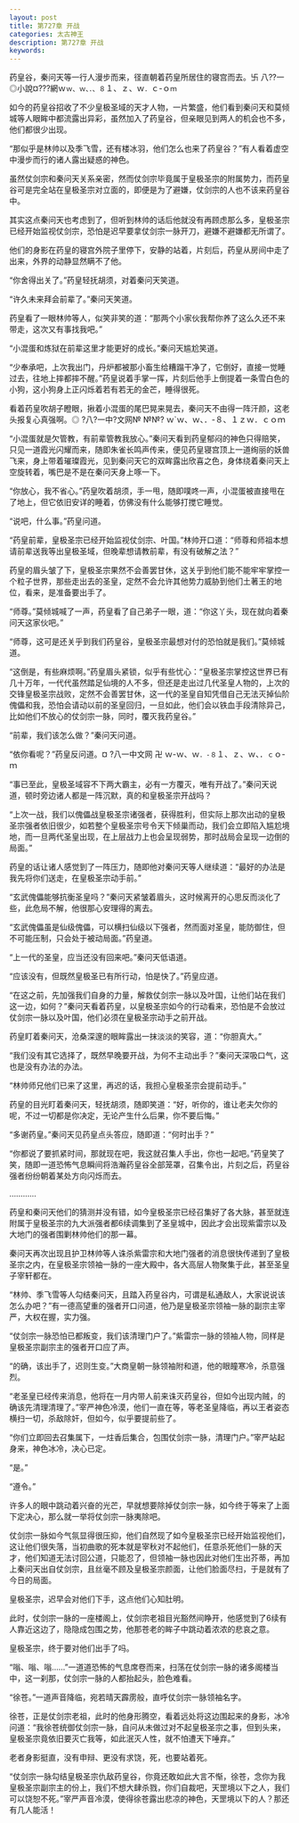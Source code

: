 ```yaml
---
layout: post
title: 第727章 开战
categories: 太古神王
description: 第727章 开战
keywords:
---
```


药皇谷，秦问天等一行人漫步而来，径直朝着药皇所居住的寝宫而去。卐  八??一◎小說¤???網ｗ`ｗ、ｗ、．、８`１、ｚ、ｗ`．`ｃ-ｏ`ｍ`

如今的药皇谷招收了不少皇极圣域的天才人物，一片繁盛，他们看到秦问天和莫倾城等人眼眸中都流露出异彩，虽然加入了药皇谷，但亲眼见到两人的机会也不多，他们都很少出现。

“那似乎是林帅以及季飞雪，还有楼冰羽，他们怎么也来了药皇谷？”有人看着虚空中漫步而行的诸人露出疑惑的神色。

虽然仗剑宗和秦问天关系亲密，然而仗剑宗毕竟属于皇极圣宗的附属势力，而药皇谷可是完全站在皇极圣宗对立面的，即便是为了避嫌，仗剑宗的人也不该来药皇谷中。

其实这点秦问天也考虑到了，但听到林帅的话后他就没有再顾虑那么多，皇极圣宗已经开始监视仗剑宗，恐怕是迟早要拿仗剑宗一脉开刀，避嫌不避嫌都无所谓了。

他们的身影在药皇的寝宫外院子里停下，安静的站着，片刻后，药皇从房间中走了出来，外界的动静显然瞒不了他。

“你舍得出关了。”药皇轻抚胡须，对着秦问天笑道。

“许久未来拜会前辈了。”秦问天笑道。

药皇看了一眼林帅等人，似笑非笑的道：“那两个小家伙我帮你养了这么久还不来带走，这次又有事找我吧。”

“小混蛋和炼狱在前辈这里才能更好的成长。”秦问天尴尬笑道。

“少奉承吧，上次我出门，丹炉都被那小畜生给糟蹋干净了，它倒好，直接一觉睡过去，往地上摔都摔不醒。”药皇说着手掌一挥，片刻后他手上倒提着一条雪白色的小狗，这小狗身上正闪烁着若有若无的金芒，睡得很死。

看着药皇吹胡子瞪眼，揪着小混蛋的尾巴晃来晃去，秦问天不由得一阵汗颜，这老头报复心真强啊。◎  ?八?一中?文网№ №№? ｗ`ｗ、ｗ、．-８、１ｚｗ．ｃｏｍ

“小混蛋就是欠管教，有前辈管教我放心。”秦问天看到药皇郁闷的神色只得赔笑，只见一道霞光闪耀而来，随即朱雀长鸣声传来，便见药皇寝宫顶上一道绚丽的妖兽飞来，身上带着璀璨霞光，见到秦问天它的双眸露出欣喜之色，身体绕着秦问天上空旋转着，嘴巴是不是在秦问天身上啄一下。

“你放心，我不省心。”药皇吹着胡须，手一甩，随即噗咚一声，小混蛋被直接甩在了地上，但它依旧安详的睡着，仿佛没有什么能够打搅它睡觉。

“说吧，什么事。”药皇问道。

“药皇前辈，皇极圣宗已经开始监视仗剑宗、叶国。”林帅开口道：“师尊和师祖本想请前辈送我等出皇极圣域，但晚辈想请教前辈，有没有破解之法？”

药皇的眉头皱了下，皇极圣宗果然不会善罢甘休，这关乎到他们能不能牢牢掌控一个粒子世界，那些走出去的圣皇，定然不会允许其他势力威胁到他们土著王的地位，看来，是准备要出手了。

“师尊。”莫倾城喊了一声，药皇看了自己弟子一眼，道：“你这丫头，现在就向着秦问天这家伙吧。”

“师尊，这可是还关乎到我们药皇谷，皇极圣宗最想对付的恐怕就是我们。”莫倾城道。

“这倒是，有些麻烦啊。”药皇眉头紧锁，似乎有些忧心：“皇极圣宗掌控这世界已有几十万年，一代代虽然踏足仙境的人不多，但还是走出过几代圣皇人物的，上次的交锋皇极圣宗战败，定然不会善罢甘休，这一代的圣皇自知凭借自己无法灭掉仙阶傀儡和我，恐怕会请动以前的圣皇回归，一旦如此，他们会以铁血手段清除异己，比如他们不放心的仗剑宗一脉，同时，覆灭我药皇谷。”

“前辈，我们该怎么做？”秦问天问道。

“依你看呢？”药皇反问道。¤ ?八一中文网 卍 ｗ-ｗ、ｗ`．-８`１、ｚ、ｗ、．`ｃ`ｏ-ｍ

“事已至此，皇极圣域容不下两大霸主，必有一方覆灭，唯有开战了。”秦问天说道，顿时旁边诸人都是一阵沉默，真的和皇极圣宗开战吗？

“上次一战，我们以傀儡战皇极圣宗诸强者，获得胜利，但实际上那次出动的皇极圣宗强者依旧很少，如若整个皇极圣宗号令天下倾巢而动，我们会立即陷入尴尬境地，而一旦两代圣皇出现，在上层战力上也会呈现弱势，那时战局会呈现一边倒的局面。”

药皇的话让诸人感觉到了一阵压力，随即他对秦问天等人继续道：“最好的办法是我先将你们送走，在皇极圣宗动手前。”

“玄武傀儡能够抗衡圣皇吗？”秦问天紧皱着眉头，这时候离开的心思反而淡化了些，此危局不解，他很那心安理得的离去。

“玄武傀儡虽是仙级傀儡，可以横扫仙级以下强者，然而面对圣皇，能防御住，但不可能压制，只会处于被动局面。”药皇道。

“上一代的圣皇，应当还没有回来吧。”秦问天低语道。

“应该没有，但既然皇极圣已有所行动，怕是快了。”药皇应道。

“在这之前，先加强我们自身的力量，解救仗剑宗一脉以及叶国，让他们站在我们这一边，如何？”秦问天看着药皇，以皇极圣宗如今的行动看来，恐怕是不会放过仗剑宗一脉以及叶国，他们必须在皇极圣宗动手之前开战。

药皇盯着秦问天，沧桑深邃的眼眸露出一抹淡淡的笑容，道：“你胆真大。”

“我们没有其它选择了，既然早晚要开战，为何不主动出手？”秦问天深吸口气，这也是没有办法的办法。

“林帅师兄他们已来了这里，再迟的话，我担心皇极圣宗会提前动手。”

药皇的目光盯着秦问天，轻抚胡须，随即笑道：“好，听你的，谁让老夫欠你的呢，不过一切都是你决定，无论产生什么后果，你不要后悔。”

“多谢药皇。”秦问天见药皇点头答应，随即道：“何时出手？”

“你都说了要抓紧时间，那就现在吧，我这就召集人手出，你也一起吧。”药皇笑了笑，随即一道恐怖气息瞬间将浩瀚药皇谷全部笼罩，召集令出，片刻之后，药皇谷强者纷纷朝着某处方向闪烁而去。

…………

药皇和秦问天他们的猜测并没有错，如今皇极圣宗已经召集好了各大脉，甚至就连附属于皇极圣宗的九大派强者都6续调集到了圣皇城中，因此才会出现紫雷宗以及大地门的强者围剿林帅他们的那一幕。

秦问天再次出现且护卫林帅等人诛杀紫雷宗和大地门强者的消息很快传递到了皇极圣宗之内，在皇极圣宗领袖一脉的一座大殿中，各大高层人物聚集于此，甚至圣皇子宰轩都在。

“林帅、季飞雪等人勾结秦问天，且踏入药皇谷内，可谓是私通敌人，大家说说该怎么办吧？”有一德高望重的强者开口问道，他乃是皇极圣宗领袖一脉的副宗主宰严，大权在握，实力强。

“仗剑宗一脉恐怕已都叛变，我们该清理门户了。”紫雷宗一脉的领袖人物，同样是皇极圣宗副宗主的强者开口应了声。

“的确，该出手了，迟则生变。”大商皇朝一脉领袖附和道，他的眼瞳寒冷，杀意强烈。

“老圣皇已经传来消息，他将在一月内带人前来诛灭药皇谷，但如今出现内贼，的确该先清理清理了。”宰严神色冷漠，他们一直在等，等老圣皇降临，再以王者姿态横扫一切，杀敌除奸，但如今，似乎要提前些了。

“你们立即回去召集属下，一炷香后集合，包围仗剑宗一脉，清理门户。”宰严站起身来，神色冰冷，决心已定。

“是。”

“遵令。”

许多人的眼中跳动着兴奋的光芒，早就想要除掉仗剑宗一脉，如今终于等来了上面下定决心，那么就一举将仗剑宗一脉夷除吧。

仗剑宗一脉如今气氛显得很压抑，他们自然现了如今皇极圣宗已经开始监视他们，这让他们很失落，当初曲歌的死本就是宰秋对不起他们，任意杀死他们一脉的天才，他们知道无法讨回公道，只能忍了，但领袖一脉也因此对他们生出芥蒂，再加上秦问天出自仗剑宗，且丝毫不顾及皇极圣宗颜面，让他们脸面尽扫，于是就有了今日的局面。

皇极圣宗，迟早会对他们下手，这点他们心知肚明。

此时，仗剑宗一脉的一座楼阁上，仗剑宗老祖目光豁然间睁开，他感觉到了6续有人靠近这边了，隐隐成包围之势，他那苍老的眸子中跳动着浓浓的悲哀之意。

皇极圣宗，终于要对他们出手了吗。

“嗡、嗡、嗡……”一道道恐怖的气息席卷而来，扫荡在仗剑宗一脉的诸多阁楼当中，这一刹那，仗剑宗一脉的人都抬起头，脸色难看。

“徐苍。”一道声音降临，宛若晴天霹雳般，直呼仗剑宗一脉领袖名字。

徐苍，正是仗剑宗老祖，此时的他身形腾空，看着远处将这边围起来的身影，冰冷问道：“我徐苍统御仗剑宗一脉，自问从未做过对不起皇极圣宗之事，但到头来，皇极圣宗竟依旧要灭亡我等，如此泯灭人性，就不怕遭天下唾弃。”

老者身影挺直，没有申辩、更没有求饶，死，也要站着死。

“仗剑宗一脉勾结皇极圣宗仇敌药皇谷，你竟还敢如此大言不惭，徐苍，念你为我皇极圣宗副宗主的份上，我们不想大肆杀戮，你们自裁吧，天罡境以下之人，我们可以饶恕不死。”宰严声音冷漠，使得徐苍露出悲凉的神色，天罡境以下的人？那还有几人能活！
